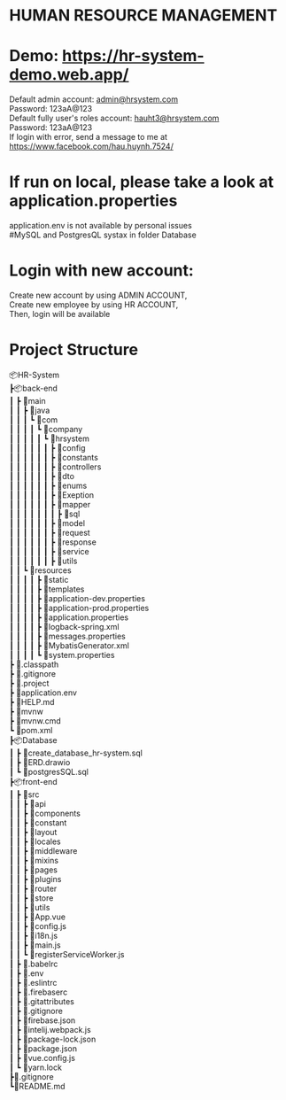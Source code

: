 # HUMAN RESOURCE MANAGEMENT
# Demo: https://hr-system-demo.web.app/
Default admin account: admin@hrsystem.com  
Password: 123aA@123  
Default fully user's roles account: hauht3@hrsystem.com  
Password: 123aA@123  
If login with error, send a message to me at https://www.facebook.com/hau.huynh.7524/  
# If run on local, please take a look at application.properties
application.env is not available by personal issues  
#MySQL and PostgresQL systax in folder Database  
# Login with new account: 
Create new account by using ADMIN ACCOUNT,  
Create new employee by using HR ACCOUNT,  
Then, login will be available  
# Project Structure
📦HR-System  
 ┣📦back-end  
 ┃ ┣ 📂main  
 ┃ ┃ ┣ 📂java  
 ┃ ┃ ┃ ┗ 📂com  
 ┃ ┃ ┃ ┃ ┗ 📂company  
 ┃ ┃ ┃ ┃ ┃ ┗ 📂hrsystem  
 ┃ ┃ ┃ ┃ ┃ ┃ ┣ 📂config  
 ┃ ┃ ┃ ┃ ┃ ┃ ┣ 📂constants  
 ┃ ┃ ┃ ┃ ┃ ┃ ┣ 📂controllers  
 ┃ ┃ ┃ ┃ ┃ ┃ ┣ 📂dto  
 ┃ ┃ ┃ ┃ ┃ ┃ ┣ 📂enums  
 ┃ ┃ ┃ ┃ ┃ ┃ ┣ 📂Exeption  
 ┃ ┃ ┃ ┃ ┃ ┃ ┣ 📂mapper  
 ┃ ┃ ┃ ┃ ┃ ┃ ┃ ┣ 📂sql  
 ┃ ┃ ┃ ┃ ┃ ┃ ┣ 📂model  
 ┃ ┃ ┃ ┃ ┃ ┃ ┣ 📂request  
 ┃ ┃ ┃ ┃ ┃ ┃ ┣ 📂response  
 ┃ ┃ ┃ ┃ ┃ ┃ ┣ 📂service  
 ┃ ┃ ┃ ┃ ┃ ┃ ┣ 📂utils  
 ┃ ┃ ┗ 📂resources  
 ┃ ┃ ┃ ┃ ┣ 📂static  
 ┃ ┃ ┃ ┃ ┣ 📂templates  
 ┃ ┃ ┃ ┃ ┣ 📜application-dev.properties  
 ┃ ┃ ┃ ┃ ┣ 📜application-prod.properties  
 ┃ ┃ ┃ ┃ ┣ 📜application.properties  
 ┃ ┃ ┃ ┃ ┣ 📜logback-spring.xml  
 ┃ ┃ ┃ ┃ ┣ 📜messages.properties  
 ┃ ┃ ┃ ┃ ┣ 📜MybatisGenerator.xml  
 ┃ ┃ ┃ ┃ ┗ 📜system.properties  
 ┣ 📜.classpath  
 ┣ 📜.gitignore  
 ┣ 📜.project  
 ┣ 📜application.env  
 ┣ 📜HELP.md  
 ┣ 📜mvnw  
 ┣ 📜mvnw.cmd  
 ┗ 📜pom.xml  
 ┣📦Database  
 ┃ ┣ 📜create_database_hr-system.sql  
 ┃ ┣ 📜ERD.drawio  
 ┃ ┗ 📜postgresSQL.sql  
 ┣📦front-end  
 ┃ ┣ 📂src  
 ┃ ┃ ┣ 📂api  
 ┃ ┃ ┣ 📂components  
 ┃ ┃ ┣ 📂constant  
 ┃ ┃ ┣ 📂layout  
 ┃ ┃ ┣ 📂locales  
 ┃ ┃ ┣ 📂middleware  
 ┃ ┃ ┣ 📂mixins  
 ┃ ┃ ┣ 📂pages  
 ┃ ┃ ┣ 📂plugins  
 ┃ ┃ ┣ 📂router  
 ┃ ┃ ┣ 📂store  
 ┃ ┃ ┣ 📂utils  
 ┃ ┃ ┣ 📜App.vue  
 ┃ ┃ ┣ 📜config.js  
 ┃ ┃ ┣ 📜i18n.js  
 ┃ ┃ ┣ 📜main.js  
 ┃ ┃ ┗ 📜registerServiceWorker.js  
 ┃ ┣ 📜.babelrc  
 ┃ ┣ 📜.env  
 ┃ ┣ 📜.eslintrc  
 ┃ ┣ 📜.firebaserc  
 ┃ ┣ 📜.gitattributes  
 ┃ ┣ 📜.gitignore  
 ┃ ┣ 📜firebase.json  
 ┃ ┣ 📜intelij.webpack.js  
 ┃ ┣ 📜package-lock.json  
 ┃ ┣ 📜package.json  
 ┃ ┣ 📜vue.config.js  
 ┃ ┗ 📜yarn.lock  
 ┣📜.gitignore  
 ┗📜README.md

 